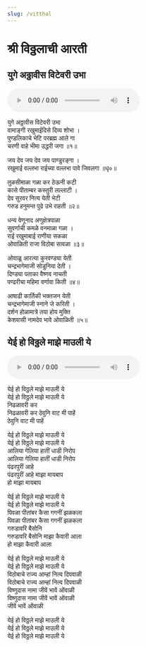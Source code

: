 ```yaml
---
slug: /vitthal
---
```


# श्री विठ्ठलाची आरती  
## युगे अठ्ठावीस विटेवरी उभा 

<audio controls="controls" src="/audio/aarati/yuge-atthavis.mp3">
    Your browser does not support the HTML5 Audio element.
</audio> 

युगे अठ्ठावीस विटेवरी उभा<br />
वामाङ्गी रखुमाईदिसे दिव्य शोभा ।<br />
पुण्डलिकाचे भेटि परब्रह्म आले गा<br />
चरणी वाहे भीमा उद्धरी जगा ॥१॥

जय देव जय देव जय पाण्डुरङ्गा ।<br />
रखुमाई वल्लभा राईच्या वल्लभा पावे जिवलगा ॥धृ०॥<br />

तुळसीमाळा गळा कर ठेऊनी कटी<br />
कासे पीताम्बर कस्तुरी लल्लाटी ।<br />
देव सुरवर नित्य येती भेटी<br />
गरुड हनुमन्त पुढे उभे राहती ॥२॥<br />

धन्य वेणूनाद अणुक्षेत्रपाळा<br />
सुवर्णाची कमळे वनमाळा गळा ।<br />
राई रखुमाबाई राणीया सकळा<br />
ओवाळिती राजा विठोबा सावळा ॥३॥<br />

ओवाळू आरत्या कुरवण्ड्या येती<br />
चन्द्रभागेमाजी सोडुनिया देती ।<br />
दिण्ड्या पताका वैष्णव नाचती<br />
पण्ढरीचा महिमा वर्णावा किती ॥४॥<br />

आषाढी कार्तिकी भक्तजन येती<br />
चन्द्रभागेमाजी स्नाने जे करिती ।<br />
दर्शन होळामात्रे तया होय मुक्ति<br />
केशवासी नामदेव भावे ओवाळिती ॥५॥<br />
## येई हो विठ्ठले माझे माउली ये
 <audio controls="controls" src="/audio/aarati/yei-oh-vitthale.mp3">
    Your browser does not support the HTML5 Audio element.
</audio> 


येई हो विठ्ठले माझे माउली ये<br />
येई हो विठ्ठले माझे माउली ये<br />
निढळावरी कर<br />
निढळावरी कर ठेवुनि वाट मी पाहें<br />
ठेवुनि वाट मी पाहें<br />

येई हो विठ्ठले माझे माउली ये<br />
येई हो विठ्ठले माझे माउली ये<br />
आलिया गेलिया हातीं धाडी निरोप<br />
आलिया गेलिया हातीं धाडी निरोप<br />
पंढरपुरीं आहे<br />
पंढरपुरीं आहे माझा मायबाप<br />
हो माझा मायबाप<br />

येई हो विठ्ठले माझे माउली ये<br />
येई हो विठ्ठले माझे माउली ये<br />
पिवळा पीतांबर कैसा गगनीं झळकला<br />
पिवळा पीतांबर कैसा गगनीं झळकला<br />
गरुडावरि बैसोनि<br />
गरुडावरि बैसोनि माझा कैवारी आला<br />
हो माझा कैवारी आला<br />

येई हो विठ्ठले माझे माउली ये<br />
येई हो विठ्ठले माझे माउली ये<br />
विठोबाचे राज्य आम्हां नित्य दिपवाळी<br />
विठोबाचे राज्य आम्हां नित्य दिपवाळी<br />
विष्णुदास नामा जीवें भावें ओंवाळी<br />
विष्णुदास नामा जीवें भावें ओंवाळी<br />
जीवें भावें ओंवाळी<br />

येई हो विठ्ठले माझे माउली ये<br />
येई हो विठ्ठले माझे माउली ये<br />
येई हो विठ्ठले माझे माउली ये<br />